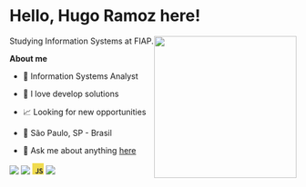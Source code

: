 # Hello, Hugo Ramoz here!

<img src="https://media.giphy.com/media/WUlplcMpOCEmTGBtBW/giphy.gif" height="250" width="250px" align="right">

Studying Information Systems at FIAP.


**About me**

- 💼 Information Systems Analyst

- 💜 I love develop solutions

- 📈 Looking for new opportunities

- 📍  São Paulo, SP - Brasil

- 💬 Ask me about anything [here](https://www.linkedin.com/in/hugo-ramoz-234473221/)

<code><img height="20" src="https://user-images.githubusercontent.com/78046279/158082046-4a515fd8-cfda-4040-922e-c663e53aabb0.png"></code>
<code><img height="20" src="https://user-images.githubusercontent.com/78046279/158082410-998aa278-9f92-47d3-b4ce-848df4445a39.png"></code>
<code><img height="20" src="https://raw.githubusercontent.com/github/explore/80688e429a7d4ef2fca1e82350fe8e3517d3494d/topics/javascript/javascript.png"></code>
<code><img height="24.5" src="https://user-images.githubusercontent.com/78046279/174895278-371be210-7ca1-4709-9f69-7aa216142e79.png"></code>







<!---
hramoz99/hramoz99 is a ✨ special ✨ repository because its `README.md` (this file) appears on your GitHub profile.
You can click the Preview link to take a look at your changes.
--->
